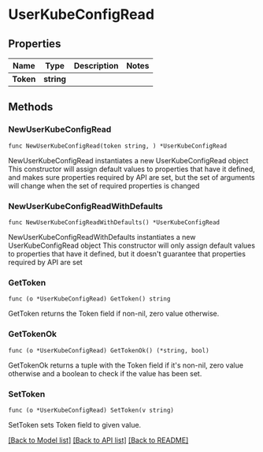 # UserKubeConfigRead

## Properties

Name | Type | Description | Notes
------------ | ------------- | ------------- | -------------
**Token** | **string** |  | 

## Methods

### NewUserKubeConfigRead

`func NewUserKubeConfigRead(token string, ) *UserKubeConfigRead`

NewUserKubeConfigRead instantiates a new UserKubeConfigRead object
This constructor will assign default values to properties that have it defined,
and makes sure properties required by API are set, but the set of arguments
will change when the set of required properties is changed

### NewUserKubeConfigReadWithDefaults

`func NewUserKubeConfigReadWithDefaults() *UserKubeConfigRead`

NewUserKubeConfigReadWithDefaults instantiates a new UserKubeConfigRead object
This constructor will only assign default values to properties that have it defined,
but it doesn't guarantee that properties required by API are set

### GetToken

`func (o *UserKubeConfigRead) GetToken() string`

GetToken returns the Token field if non-nil, zero value otherwise.

### GetTokenOk

`func (o *UserKubeConfigRead) GetTokenOk() (*string, bool)`

GetTokenOk returns a tuple with the Token field if it's non-nil, zero value otherwise
and a boolean to check if the value has been set.

### SetToken

`func (o *UserKubeConfigRead) SetToken(v string)`

SetToken sets Token field to given value.



[[Back to Model list]](../README.md#documentation-for-models) [[Back to API list]](../README.md#documentation-for-api-endpoints) [[Back to README]](../README.md)


